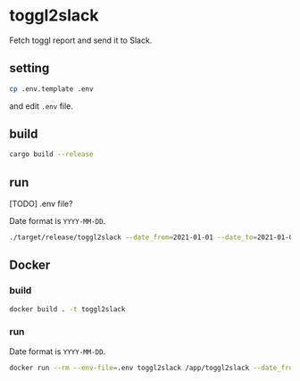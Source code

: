 # toggl2slack
Fetch toggl report and send it to Slack.

## setting
```sh
cp .env.template .env
```

and edit `.env` file.

## build
```sh
cargo build --release
```

## run
[TODO] .env file?

Date format is `YYYY-MM-DD`.

```sh
./target/release/toggl2slack --date_from=2021-01-01 --date_to=2021-01-03
```

## Docker
### build
```sh
docker build . -t toggl2slack
```

### run
Date format is `YYYY-MM-DD`.

```sh
docker run --rm --env-file=.env toggl2slack /app/toggl2slack --date_from=2021-01-01 --date_to=2021-01-03
```
